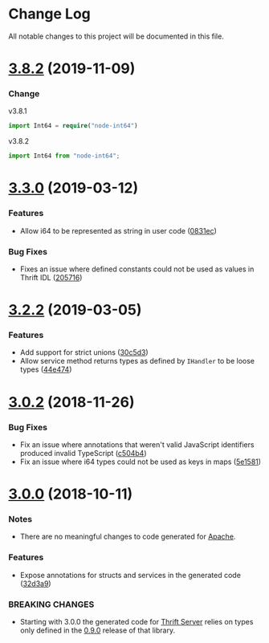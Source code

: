# Change Log

All notable changes to this project will be documented in this file.

<a name="3.8.2"></a>
# [3.8.2](https://github.com/creditkarma/thrift-typescript/compare/v3.8.1...v3.8.2) (2019-11-09)

### Change

v3.8.1

```ts
import Int64 = require("node-int64")
```

v3.8.2

```ts
import Int64 from "node-int64";
```

<a name="3.3.0"></a>
# [3.3.0](https://github.com/creditkarma/thrift-typescript/compare/v3.2.2...v3.3.0) (2019-03-12)

### Features

* Allow i64 to be represented as string in user code ([0831ec](https://github.com/creditkarma/thrift-typescript/commit/0831ec))

### Bug Fixes

* Fixes an issue where defined constants could not be used as values in Thrift IDL ([205716](https://github.com/creditkarma/thrift-typescript/commit/205716))

<a name="3.2.2"></a>
# [3.2.2](https://github.com/creditkarma/thrift-typescript/compare/v3.1.1...v3.2.2) (2019-03-05)

### Features

* Add support for strict unions ([30c5d3](https://github.com/creditkarma/thrift-typescript/commit/30c5d3))
* Allow service method returns types as defined by `IHandler` to be loose types ([44e474](https://github.com/creditkarma/thrift-typescript/commit/44e474))

<a name="3.0.2"></a>
# [3.0.2](https://github.com/creditkarma/thrift-typescript/compare/v3.0.1...v3.0.2) (2018-11-26)

### Bug Fixes

* Fix an issue where annotations that weren't valid JavaScript identifiers produced invalid TypeScript ([c504b4](https://github.com/creditkarma/thrift-typescript/commit/c504b4))
* Fix an issue where i64 types could not be used as keys in maps ([5e1581](https://github.com/creditkarma/thrift-typescript/commit/5e1581))

<a name="3.0.0"></a>
# [3.0.0](https://github.com/creditkarma/thrift-typescript/compare/v2.0.8...v3.0.0) (2018-10-11)

### Notes

* There are no meaningful changes to code generated for [Apache](https://github.com/apache/thrift/tree/master/lib/nodejs).

### Features

* Expose annotations for structs and services in the generated code ([32d3a9](https://github.com/creditkarma/thrift-typescript/commit/32d3a9966e1122db5c8068d8f3b9cec440ae04a9))

### BREAKING CHANGES

* Starting with 3.0.0 the generated code for [Thrift Server](https://github.com/creditkarma/thrift-server) relies on types only defined in the [0.9.0](https://github.com/creditkarma/thrift-server/tree/v0.9.0) release of that library.
